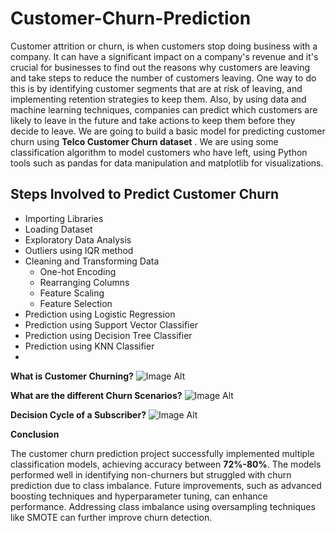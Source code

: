 # Customer-Churn-Prediction
Customer attrition or churn, is when customers stop doing business with a company. It can have a significant impact on a company's revenue and it's crucial for businesses to find out the reasons why customers are leaving and take steps to reduce the number of customers leaving. One way to do this is by identifying customer segments that are at risk of leaving, and implementing retention strategies to keep them. Also, by using data and machine learning techniques, companies can predict which customers are likely to leave in the future and take actions to keep them before they decide to leave.
We are going to build a basic model for predicting customer churn using **Telco Customer Churn dataset** . We are using some classification algorithm to model customers who have left, using Python tools such as pandas for data manipulation and matplotlib for visualizations.

## Steps Involved to Predict Customer Churn
- Importing Libraries
- Loading Dataset
- Exploratory Data Analysis
- Outliers using IQR method
- Cleaning and Transforming Data
    - One-hot Encoding
    - Rearranging Columns
    - Feature Scaling
    - Feature Selection
- Prediction using Logistic Regression
- Prediction using Support Vector Classifier
- Prediction using Decision Tree Classifier
- Prediction using KNN Classifier
- 
**What is Customer Churning?**
![Image Alt](https://github.com/mayurkhadse01/Customer-Churn-Prediction-Using-Artificial-Neural-Network-ANN-/blob/41972cda548940e2206972a0a0bd76437cebcb50/Telco1.JPG)

  **What are the different Churn Scenarios?**
  ![Image Alt](https://github.com/mayurkhadse01/Customer-Churn-Prediction-Using-Artificial-Neural-Network-ANN-/blob/9382144834023d3872ad22c6b4b0f210340b70d4/Telco2.JPG)

  **Decision Cycle of a Subscriber?**
  ![Image Alt](https://github.com/mayurkhadse01/Customer-Churn-Prediction-Using-Artificial-Neural-Network-ANN-/blob/5dc013d557344eb8ad8255d74d0d0277c2d8c911/Telco3.JPG)


**Conclusion**

The customer churn prediction project successfully implemented multiple classification models, achieving accuracy between **72%-80%**. The models performed well in identifying non-churners but struggled with churn prediction due to class imbalance. Future improvements, such as advanced boosting techniques and hyperparameter tuning, can enhance performance. Addressing class imbalance using oversampling techniques like SMOTE can further improve churn detection.
